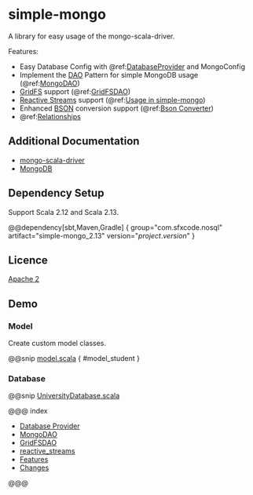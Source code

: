 # simple-mongo

A library for easy usage of the mongo-scala-driver.

Features:

* Easy Database Config with @ref:[DatabaseProvider](database_provider.md) and MongoConfig
* Implement the [DAO](https://en.wikipedia.org/wiki/Data_access_object) Pattern for simple MongoDB usage (@ref:[MongoDAO](dao/index.md))
* [GridFS](https://mongodb.github.io/mongo-java-driver/4.0/driver-scala/tutorials/gridfs/) support (@ref:[GridFSDAO](gridfs/index.md))
* [Reactive Streams](https://mongodb.github.io/mongo-java-driver/4.0/driver-scala/getting-started/quick-start-primer/) support (@ref:[Usage in simple-mongo](reactive_streams.md))
* Enhanced [BSON](https://mongodb.github.io/mongo-java-driver/4.0/driver-scala/bson/) conversion support (@ref:[Bson Converter](features/converter.md))
* @ref:[Relationships](features/relationships.md)

## Additional Documentation

* [mongo-scala-driver](https://mongodb.github.io/mongo-java-driver/4.0/driver-scala/)
* [MongoDB](https://docs.mongodb.com/)

## Dependency Setup

Support Scala 2.12 and Scala 2.13.

@@dependency[sbt,Maven,Gradle] {
  group="com.sfxcode.nosql"
  artifact="simple-mongo_2.13"
  version="$project.version$"
}

## Licence

[Apache 2](https://github.com/sfxcode/simple-mongo/blob/master/LICENSE)

## Demo

### Model

Create custom model classes.

@@snip [model.scala](../../../../src/test/scala/com/sfxcode/nosql/mongo/model/model.scala) { #model_student }

### Database

@@snip [UniversityDatabase.scala](../../../../src/test/scala/com/sfxcode/nosql/mongo/test/UniversityDatabase.scala)

@@@ index

 - [Database Provider](database_provider.md)
 - [MongoDAO](dao/index.md)
 - [GridFSDAO](gridfs/index.md)
 - [reactive_streams](reactive_streams.md)
 - [Features](features/index.md)
 - [Changes ](changes.md)

@@@

